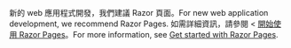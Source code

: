 <span data-ttu-id="2e547-101">新的 web 應用程式開發，我們建議 Razor 頁面。</span><span class="sxs-lookup"><span data-stu-id="2e547-101">For new web application development, we recommend Razor Pages.</span></span> <span data-ttu-id="2e547-102">如需詳細資訊，請參閱 <<c0> [ 開始使用 Razor Pages](/aspnet/core/tutorials/razor-pages/razor-pages-start)。</span><span class="sxs-lookup"><span data-stu-id="2e547-102">For more information, see [Get started with Razor Pages](/aspnet/core/tutorials/razor-pages/razor-pages-start).</span></span>